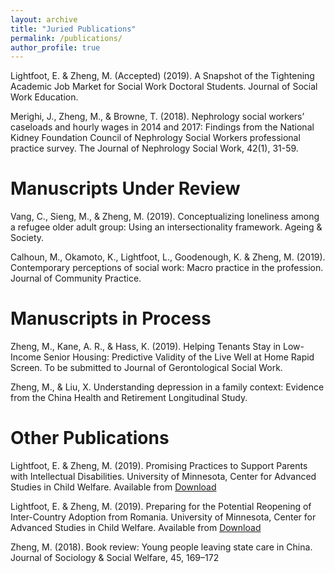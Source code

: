 ```yaml
---
layout: archive
title: "Juried Publications"
permalink: /publications/
author_profile: true
---
```


Lightfoot, E. & Zheng, M. (Accepted) (2019). A Snapshot of the Tightening Academic Job Market for Social Work Doctoral Students. Journal of Social Work Education. 

Merighi, J., Zheng, M., & Browne, T. (2018). Nephrology social workers’ caseloads and hourly wages in 2014 and 2017: Findings from the National Kidney Foundation Council of Nephrology Social Workers professional practice survey. The Journal of Nephrology Social Work, 42(1), 31-59.


# Manuscripts Under Review

Vang, C., Sieng, M., & Zheng, M. (2019). Conceptualizing loneliness among a refugee older adult group: Using an intersectionality framework. Ageing & Society. 

Calhoun, M., Okamoto, K., Lightfoot, L., Goodenough, K. & Zheng, M. (2019). Contemporary perceptions of social work: Macro practice in the profession. Journal of Community Practice.


# Manuscripts in Process

Zheng, M., Kane, A. R., & Hass, K. (2019). Helping Tenants Stay in Low-Income Senior Housing: Predictive Validity of the Live Well at Home Rapid Screen. To be submitted to Journal of Gerontological Social Work. 

Zheng, M., & Liu, X. Understanding depression in a family context: Evidence from the China Health and Retirement Longitudinal Study.

# Other Publications

Lightfoot, E. & Zheng, M. (2019). Promising Practices to Support Parents with Intellectual Disabilities. University of Minnesota, Center for Advanced Studies in Child Welfare. Available from [Download](https://cascw.umn.edu/wp-content/uploads/2019/11PracticeNotes_33.508.pdf)

Lightfoot, E. & Zheng, M. (2019). Preparing for the Potential Reopening of Inter-Country Adoption from Romania. University of Minnesota, Center for Advanced Studies in Child Welfare. Available from [Download](https://cascw.umn.edu/wp-content/uploads/2019/11/PN34_WEB508.pdf)

Zheng, M. (2018). Book review: Young people leaving state care in China. Journal of Sociology & Social Welfare, 45, 169–172


